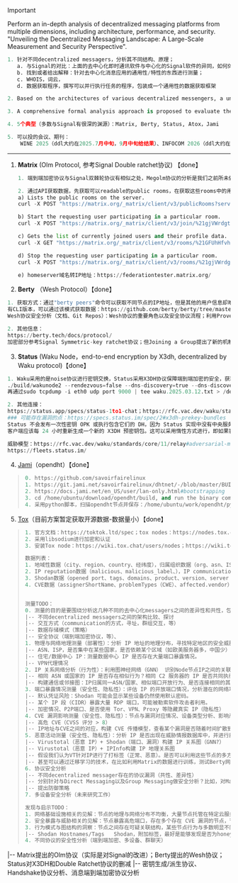 > [!IMPORTANT]
>
> Perform an in-depth analysis of decentralized messaging platforms from multiple dimensions, including architecture, performance, and security.
> "Unveiling the Decentralized Messaging Landscape: A Large-Scale Measurement and Security Perspective".

```python
1. 针对不同decentralized messagers，分析其不同结构、原理；
   a. 与Signal的对比：上面的去中心化即时通讯软件与中心化的Signal软件的异同，如何体现出去中心化性质
   b. 找到或者给出解释：针对去中心化消息应用的通用性/特性的东西进行测量；
   c. WHOIS，词云，
   d. 数据获取程序，撰写可以并行执行任务的程序，包装成一个通用性的数据获取框架

2. Based on the architectures of various decentralized messengers, a unified crawling approach is proposed to collect ecological data from each platform and conduct large-scale measurements accordingly.

3. A comprehensive formal analysis approach is proposed to evaluate the security of various decentralized encryption protocols, identifying potential vulnerabilities and recommending corresponding mitigation strategies.

4. 5个典型（多数与Signal有很深的渊源）：Matrix, Berty, Status, Atox，Jami

5. 可以投的会议、期刊：
	WINE 2025（ddl大约在2025.7月中旬，9月中旬给结果）、INFOCOM 2026（ddl大约在2025.7月底）、ICSE2026（ddl在2025.7.11/7.18）、FSE 2026（ddl在2025.9月）、ISSTA 2026（ddl在2025.10月底）、WWW 2026（ddl大约在2025.10月中旬）
```

--------------------------

1. **Matrix** (Olm Protocol, 参考Signal Double ratchet协议) 【done】

   ```python
   1. 端到端加密协议与Signal双棘轮协议有相似之处，Megolm协议的分析是我们之前所未做的
   
   2. 通过API获取数据，先获取可以readable的public rooms，在获取这些rooms中的用户id
   a) Lists the public rooms on the server.
   curl -X POST "https://matrix.org/_matrix/client/v3/publicRooms?server=ipfs.io" -H "Accept: application/json" -H "Authorization: Bearer syt_bGVlaG9v_aHvkQBdDkFkBQdRXIMlV_0r0TKF" -H "Content-Type: application/json" -d '{"include_all_networks":false}'
   
   b) Start the requesting user participating in a particular room.
   curl -X POST "https://matrix.org/_matrix/client/v3/join/%21gjVWrdgtzJFPBtcgww:matrix.org?server_name=matrix.org&server_name=elsewhere.ca&via=matrix.org&via=elsewhere.ca" -H "Accept: application/json" -H "Authorization: Bearer syt_bGVlaG9v_aHvkQBdDkFkBQdRXIMlV_0r0TKF" -H "Content-Type: application/json"
   
   c) Gets the list of currently joined users and their profile data.
   curl -X GET "https://matrix.org/_matrix/client/v3/rooms/%21GFUhHfvhuHnmIduHUu:ipfs.io/joined_members" -H "Accept: application/json" -H "Authorization: Bearer syt_bGVlaG9v_aHvkQBdDkFkBQdRXIMlV_0r0TKF"
   
   d) Stop the requesting user participating in a particular room.
   curl -X POST "https://matrix.org/_matrix/client/v3/rooms/%21gjVWrdgtzJFPBtcgww:matrix.org/leave" -H "Accept: application/json" -H "Authorization: Bearer syt_bGVlaG9v_aHvkQBdDkFkBQdRXIMlV_0r0TKF" -H "Content-Type: application/json"
   
   e) homeserver域名转IP地址：https://federationtester.matrix.org/
   ```

2. **Berty** （Wesh Protocol）【done】

```python
1. 获取方式：通过"berty peers"命令可以获取不同节点的IP地址，但是其他的用户信息却难以获取
有CLI版本，可以通过该模式获取数据：https://github.com/berty/berty/tree/master/go
Wesh协议安全分析（文档、Git Repos）：Wesh协议的重要角色以及安全协议流程；利用Proverif对构建的不同协议进行formal analysis

2. 其他信息：
https://berty.tech/docs/protocol/
加密部分参考Signal Symmetric-key ratchet协议；但Joining a Group提出了新的机制，包括：innovation，exchanging messages
```

3. **Status** (Waku Node，end-to-end encryption by X3dh, decentralized by Waku protocol)【done】

```python
1. Waku采用的是noise协议进行密钥交换，Status采用X3DH协议保障端到端加密的安全，获取Waku网络的方式：运行以下命令：
./build/wakunode2 --rendezvous=false --dns-discovery=true --dns-discovery-url="enrtree://AIRVQ5DDA4FFWLRBCHJWUWOO6X6S4ZTZ5B667LQ6AJU6PEYDLRD5O@sandbox.waku.nodes.status.im" --discv5-discovery=true --discv5-enr-auto-update=true --relay-peer-exchange=true | tee waku.2025.03.12.log > /dev/null
再通过sudo tcpdump -i eth0 udp port 9000 | tee waku.2025.03.12.txt > /dev/null获取交互的IP或者DNS。

2. 其他连接：
https://status.app/specs/status-1to1-chat；https://rfc.vac.dev/waku/standards/application/53/x3dh/；https://github.com/waku-org/specs/blob/master/standards/application/noise.md
### 可能存在漏洞的点：https://specs.status.im/spec/2#x3dh-prekey-bundles
Status 不会发布一次性密钥 OPK 或执行包含它们的 DH，因为 Status 实现中没有中央服务器。
客户端应该每 24 小时重新生成一个新的 X3DH 预密钥包。这可以采用惰性方式进行，即如果客户端在此时间段后仍未上线，则不会重新生成或广播密钥包。当前捆绑包应间歇性地在特定于其身份密钥 {IK}-contact-code 的 Whisper/Waku 主题上广播。此操作可以每 6 小时进行一次。

威胁模型：https://rfc.vac.dev/waku/standards/core/11/relay#adversarial-model
https://fleets.status.im/
```

4. [Jami](https://jami.net/zh/)（opendht）【done】


> ```python
> 0. https://github.com/savoirfairelinux
> 1. https://git.jami.net/savoirfairelinux/dhtnet/-/blob/master/BUILD.md；https://github.com/savoirfairelinux/opendht/wiki/Running-a-node-with-dhtnode；
> 2. https://docs.jami.net/en_US/user/lan-only.html#bootstrapping
> 3. cd /home/ubuntu/download/opendht/build, and run the binary command
> 4. 采用python脚本，扫描opendht节点并保存：/home/ubuntu/work/opendht/python/tools: python3 schedule_scanner.py
> ```

5. [Tox](https://github.com/TokTok/c-toxcore)（目前方案暂定获取开源数据-数据量小）【done】


> ```python
> 1. 官方文档：https://toktok.ltd/spec；tox nodes：https://nodes.tox.chat/json；The Tox Reference：https://zetok.github.io/tox-spec/；
> 2. 采用libsodium进行加密和认证
> 3. 安装Tox node：https://wiki.tox.chat/users/nodes；https://wiki.tox.chat/users/runningnodes
> ```
>
>   ```python
> 数据列表：
> 1. 地域性数据（city、region、country、经纬度），归属组织数据（org、asn、ISP、CIDR），hostname
> 2. IP reputation数据（malicious、malicious_label、），IP communication数据（XXX），IP referrer files数据（popular_threat_classification、）
> 3. Shodan数据（opened port、tags、domains、product、version、server host key algorithms，vulns）
> 4. CVE数据（assignerShortName、problemTypes（CWE）、affected.vendor）
> 
> 
> 测量TODO：
> 0. 测量的目的是要围绕分析这几种不同的去中心化messagers之间的差异性和共性，包括测量和安全等方面；
>   |-- 不同decentralized messagers之间的架构比较、探讨
>   |-- 交互方式（communication的方式，寻址，群组交互，等）
>   |-- 数据存储模式（策略）
>   |-- 安全协议（端到端加密协议，等）、
> 1. 物理与网络地理测量（部署性）：分析 IP 地址的地理分布，寻找特定地区的安全威胁模式。
>   |-- ASN、ISP，是否集中在某些国家，是否依赖某个区域（如欧美服务器多，中国少）
>   |-- 住宅/数据中心 IP：测量数据中心 IP 是否存在大量端口暴露情况。
>   |-- VPN代理情况
> 2. IP 关系网络分析（行为性）：利用图神经网络（GNN） 识别Node节点IP之间的关联性。
>   |-- 相同 ASN 或国家的 IP 是否存在相似行为？相同 C2 服务器的 IP 是否共同执行攻击？
>   |-- 构建通信或邻接图：IP归属同一ASN/国家、相似端口开放行为、是否连接相同的其他节点（共同邻居）
> 3. 端口暴露情况测量（安全性、隐私性）：评估 IP 的开放端口情况，分析潜在的网络攻击风险，设备类型。
>   |-- 默认凭证风险：Shodan 可能会显示某些设备仍然使用默认密码。
>   |-- 某个 IP 段（CIDR）暴露大量 RDP 端口，可能被勒索软件攻击者利用。
>   |-- 加密情况、P2P端口、是否使用 Tor、VPN、Proxy 等隐藏真实 IP（隐私性）
> 4. CVE 漏洞影响测量（安全性、隐私性）：节点与漏洞对应情况、设备类型分析、影响产品、漏洞类型
>   |-- 高危 CVE（CVSS 评分 > 8）
>   |-- IP地址与CVE之间的对应，构建 CVE 传播模型，查看某个漏洞是否随着时间扩散到更多 IP
> 5. 恶意活动测量（安全性、隐私性）：分析 IP 是否出现在威胁情报数据库中，并进行威胁分类。
>   |-- Virustotal（恶意 IP）+ Shodan（端口、漏洞）构建 IP 关系图（GNN?）
>   |-- Virustotal（恶意 IP）+ IPInfo构建 IP 地理关系图
>   |-- 假设我们认为VT针对IP进行了打标签（正常、恶意）。是否可以利用这些节点的多方位特征信息（位置信息、开放端口、ISP、Shodan信息、暴露的vulns、加密算法、支持的 TLS/加密协议版本、认证方式、是否开放注册、认证算法、关联products、tag、等信息）构建GNN，通过已构建的GNN模型识别（训练集、测试集、验证集）。
>   |-- 甚至可以通过迁移学习的技术，在比如利用Matrix的数据进行训练，测试Berty网络的安全行，符合interoperability。
> 6. 协议安全分析
>   |-- 不同decentralized messager存在的协议漏洞（共性、差异性）
>   |-- 分别针对与Direct Messaging以及Group Messaging做安全分析？比如，对Matrix、Berty的Group和Direct协议进行分析
>   |-- 提出防御策略
> 7. 多设备安全分析（未来研究工作）
> 
> 发现与启示TODO：
> 1. 网络基础设施相关的见解：节点的地理与网络分布不均衡，大量节点托管在特定云服务商上
> 2. 安全暴露与威胁相关的见解：节点暴露高危端口，存在多个存在 CVE 漏洞的节点，节点被 VirusTotal 标记为恶意（节点可能被滥用，或者属于攻击基础设施的一部分），
> 3. 行为模式与图结构的洞察：节点之间存在可疑关联结构，某些节点行为与多数明显不同（PS：需对“离群节点”做进一步溯源分析，最好是能识别新型威胁手法）
>   |-- Shodan Hostnames/Tags	Shodan，附加标签，最好是能够发现是否为honeypot、蜜罐、botnet
> 4. 不同协议的安全性分析（端到端加密、多设备、群聊天）
  |-- Matrix提出的Olm协议（实际是对Signal的改进）；Berty提出的Wesh协议；Status对X3DH和Double Ratchet协议的删减
  |-- 密钥生成/派生协议、Handshake协议分析、消息端到端加密协议分析
>   ```
